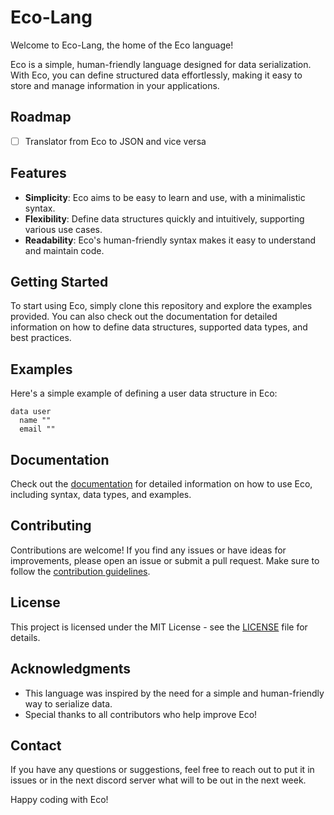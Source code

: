 # Eco-Lang

Welcome to Eco-Lang, the home of the Eco language!

Eco is a simple, human-friendly language designed for data serialization. With Eco, you can define structured data effortlessly, making it easy to store and manage information in your applications.

## Roadmap

- [ ] Translator from Eco to JSON and vice versa

## Features

- **Simplicity**: Eco aims to be easy to learn and use, with a minimalistic syntax.
- **Flexibility**: Define data structures quickly and intuitively, supporting various use cases.
- **Readability**: Eco's human-friendly syntax makes it easy to understand and maintain code.

## Getting Started

To start using Eco, simply clone this repository and explore the examples provided. You can also check out the documentation for detailed information on how to define data structures, supported data types, and best practices.

## Examples

Here's a simple example of defining a user data structure in Eco:

```
data user
  name ""
  email ""
```

## Documentation

Check out the [documentation](./docs/README.md) for detailed information on how to use Eco, including syntax, data types, and examples.

## Contributing

Contributions are welcome! If you find any issues or have ideas for improvements, please open an issue or submit a pull request. Make sure to follow the [contribution guidelines](./CONTRIBUTING.md).

## License

This project is licensed under the MIT License - see the [LICENSE](./LICENSE) file for details.

## Acknowledgments

- This language was inspired by the need for a simple and human-friendly way to serialize data.
- Special thanks to all contributors who help improve Eco!

## Contact

If you have any questions or suggestions, feel free to reach out to put it in issues or in the next discord server what will to be out in the next week.

Happy coding with Eco!
